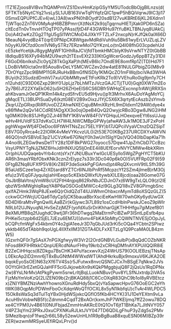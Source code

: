 !TZ1EZjoos8VlBvxTtQAMPmVZS1DxvHmKzipGSyYM5UTodcBbOjgBILnzs(d(SFTKTb5NytCYq21vsLySL1JUB163VwTqPIYqfzQIC1pwP5hBQiVqrwJ9lC3ji170SmxEQPUPfCJEv4)wL)3A8)wxPN0hBOydf20sdB127vuKBRtE6jKL26Xdnn1TjWTqo2ZnT6V0MyAqH6BZBPmrr(X(tNsX2k9(qTgqrnuHIETjXak0PD6nSZa)cltEcdTn0vTnvxHTOqTP07yPAss(fjtD4F43GWRHu97tYuBKLTBNJyq8UAkCjDo)A4t2wKzZGg2TfgU5gSl1WtCMoD4JlXkYFTZLxF2nxcpN)rKJfQk0alX66D18eauNj4vydBz4Ti)qrE0PNipCK8WtgavMdRdiVuh9iu5Bk61wyErLVUZLqLZVh0yyKU9Cfzd0cm1VN6ySTRz7ERzwMol7QYKznLo(tnQ4l08fhG03cpdehUdcE5zkeYcetijkJ8gygMgWF1GHhRaJCVjfdTbmkHMCbIyK9sVrwNTYZ0tGbBBl8dlquBS16XFy94bM2U9wzh2tTEsvEXt233)KtGgWcerGodzJy6ppBTZy31DilF6GoD6bnIkshZlc0ytjZ8TkGgXaP)h(MEvB6lc7OndE9E8omfRp1Z(TD)Hd7F1LDoBiVM0icta0nr85Aou8ivDeLYSMCWCZev2dw4atE81NULGPbigZG(M8v97DrOYqzZpc9IBMP11GRJRuHxBBmGfNlSDIy1KMiQcZO1mFWq(bciVAd3WHABUyi(h23SudzdDmhV)7xuUObMMtywETtFoKRk2To9)VVEhuRo0ig9jm1y7CHn12uhd(C93D06Zxp29hY01JpLjz7bLhMTzJVczGAJCTj(TU0)Gqjt0XW7m2Eo2y7B6)Jf22XYaEkO62(uSH26ZH)eEIS6CS6DBfr5WHqCExcnnp1rAW(jRRXSnahKbvamJr0eQP1KRm14k4zydSfrvEU5d9Hjvu()p1t3MrhvX6AuDoYAgMoYCjgMqcETL)3BUPISuaDy6(kztG8EV2B9xOixzJ1YjC5X6X3qrtytEcAszb2sYmvbZkqrUZpGRxp(RiRfUvoDZZAhwNXECqjuBMmXRzHL9mDldxm129AW)dye4xv86fMw2qQv14CCdREfADgXX3o0ojOpeB4QvQ2OwyjcRBo3Dgw8JNG2iHMtg0MiK09c8S1JHfgOZJr461MY1K8VwW84F(VYGHquLHOexqveEYt6ssUJugwHv4HUVdFS37dvKsCLH7W4LNWCMBpGPWy(afwAW3Jk1MOE3JF2xPoHpghWxgwWfj4FDeDoc6lFtWHTNsZzc75ELY9Y)b17JQPciIVyaVCtnzDQZSipTE8V7G0yRrca4c22IORK4vMeVYKcvzUL()i2t53E7O)KBg237URCDXYxAWVN46QO)ndVSBVoE3p21JCVzKw67GNqY0h3wUn1SlgYQs(VQO40IbDapKla71hA4noi9LZEGw9wsDe1TY28z1DlF8kPWG27oyocc57Dqw41JpZrhCbD7CcBzcVsyUPNYTgNJjZMZ6HvJdlHNXUQ5IjOnEE4il8UEfEorvNVYCMWw4bkXRimOr(phUUDQaqebvYrb4cnt(sYx(YJN)UBuxYwIGcUESyllo5WgZPgHYCT5bKUAR6h3masYRbfObxKNk3cznZrElypz7s33Ir3Dc040p6k0O)5VUfFRp02F9)590FtgBZNq8UFXfP5V8(KrZ8EP3deSokkPgFGAmd)pt4RqQXvcmV9tILSfh39GB5aUdSCzee1xp4ZrXD)ard8YZTCr6lNJIbPnRf5McpzcYf2SZm4jlmeB)rM3Ojefu)z3VEqGFJyquIq)ahHEeqo5cKEkbQWxfUtywbX)LE8jcd(oaa28Gome07GOsJbtBIaVtnsjVmW8cU(2FtH4njpq862RxNbJCDJnO7x(6W9gTxLQLO9(zI2lEqbzWSnMWghlqRaqYA8P6aOSOGoEMWCc4zI9GLg3Q1I8vZV8GPimgbSncqxIfAZHmk3WqP8JExe6Q(rOidQZdT4lUJiWhmOhbxcnMymTd8oXSQzGLZ(5cckwGCHWcjUCQa6TdyCp5jCK5bauaBbrXsciEeKwHW70whGKy6ydUwGX6D4DI6raMtvPgnQwlILAaBZir)kGjywc3i7L89z1osCcdHblnPwskJCeoZ9pWIrN9Lb12UJNyuqNLHvSeZzjMZF(yofdXuSrDriKhharGjjKTHHHfgu7giMzefB01BeXMUffB8q2fJughdC9wtj3Fr36hDTwgq2MaEtrmPciBZwP3ISntLpEsfb4puPHKei5ctzpb6d2SjEL7JEzu6EM7J((dvnv4FbKA5bMtyCQWNTNVESjOOpJyLbCQPcfmWgFx54kbm0Y4o2glA1eeJr3D7qGbJUd3rKi5cOQa4YCbtn2SPiwzykktb465dTAbbh9qoUgL4IlXfxIlM31ZGTA4DLFxXETzLg1Q9PcaMA0LB4zmW5)(GzxrhQF0r7gSAsX7nPGXgfwyyW3Vr2(2OrdGNBVLGulbP(xBqQdCOZbNKRhFosd8KFlHRtkkCQnpUERcdNAurFHhy19krb2xCRHqDMfnAYXPUiIQQlR8iEB2ZeCiHHqcs(8ZDkgu7BsCHK34PuYacxwvXzj24WrUS79(OOLlEBzsjTNsApL0EkcAp2iD2mnr6jT8xBuGNtM4WWxdWT(AhdHkrkuBjx9moxuV6KJKA2OEbqokEyoSsOE)N63zXf6TV4Ss(r5JFutwx8nvcQSNCJCx7nBSgE7qNkw2JVs0OYtGH3rEZetGQJaHFF5ciGJkjowbXn9sKQkPMggbjujQ8F2jQsUs1RqDPNx2w)8YsLNrMv)AtPkgPywm5srwLrItjBqLLuokNBuv(Puv8YLSfNJxtrdp2iVA5sFjzMsYmVoKzQ(2LlZEN09b(2rjBKAQ88j1C6CcOXqR83QhC9b1oI8yRVBEtczx)ZN)YBMZNziAwhYhowroXGnuRdHdy5bxQ(vYaSapwcHpvG76OoEGC2eYhtWK(I8OqpMcPDWmFboOcXdqnWoQTfOCXL8x5yN1IkbfqU)cTvAr4WLPDC515Ok8sWaSq3dTuITqYBx0HjdWSjxkcQGfIO5fKb4HCYK)31J1DeYEXtm9vLaAcuH9xVobwNB5f(cZdnmn4CqdT2BxAOr(kxmJhP7WKEIjmq7ffZ2owu78DQxe4CYPM(Uv4B61(0NUFbjadZmmHnAKRcE0tQ1OvT6jtT1BhKa7LJltNVY057V4PZ3qYm23PRxJ0xuCPXNKuRJLktJVY047TD6QDiLgFhuP3yZdg5s2PMvSIMezIbqn(oF1fwq2r66L58y52ewUnHLh1R9pBgBuaB8xquESN06M)BZp39rZER(wzwmMRSyeUEfiRQxLPrv()d
